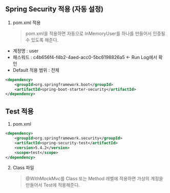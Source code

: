## Spring Security 적용 (자동 설정)
1. pom.xml 적용
    > pom.xml을 적용하면 자동으로 InMemoryUser를 하나를 만들어서 인증될 수 있도록 해준다.
* 계정명 : user
* 패스워드 : c4b656f4-f4b2-4aed-acc0-5bc6198826a5 <- Run Log에서 확인
* Default 적용 범위 : 전체
```xml
<dependency>
    <groupId>org.springframework.boot</groupId>
    <artifactId>spring-boot-starter-security</artifactId>
</dependency>
```
## Test 적용
1. pom.xml
```xml
<dependency>
    <groupId>org.springframework.security</groupId>
    <artifactId>spring-security-test</artifactId>
    <version>5.4.2</version>
    <scope>test</scope>
</dependency>
```
2. Class 파일
    > @WithMockMvc를 Class 또는 Method 레벨에 적용하면 가상의 계정을 만들어서 Test에 적용해준다.
